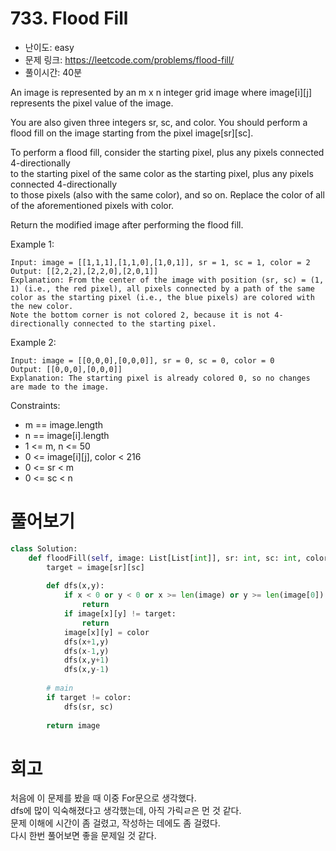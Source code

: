 # 733. Flood Fill

- 난이도: easy
- 문제 링크: https://leetcode.com/problems/flood-fill/
- 풀이시간: 40분

An image is represented by an m x n integer grid image where image[i][j] represents the pixel value of the image.  

You are also given three integers sr, sc, and color. You should perform a flood fill on the image starting from the pixel image[sr][sc].  

To perform a flood fill, consider the starting pixel, plus any pixels connected 4-directionally  
to the starting pixel of the same color as the starting pixel, plus any pixels connected 4-directionally  
to those pixels (also with the same color), and so on. Replace the color of all of the aforementioned pixels with color.  

Return the modified image after performing the flood fill.  

 

Example 1:

```
Input: image = [[1,1,1],[1,1,0],[1,0,1]], sr = 1, sc = 1, color = 2
Output: [[2,2,2],[2,2,0],[2,0,1]]
Explanation: From the center of the image with position (sr, sc) = (1, 1) (i.e., the red pixel), all pixels connected by a path of the same color as the starting pixel (i.e., the blue pixels) are colored with the new color.
Note the bottom corner is not colored 2, because it is not 4-directionally connected to the starting pixel.
```

Example 2:

```
Input: image = [[0,0,0],[0,0,0]], sr = 0, sc = 0, color = 0
Output: [[0,0,0],[0,0,0]]
Explanation: The starting pixel is already colored 0, so no changes are made to the image.
```

Constraints:

- m == image.length
- n == image[i].length
- 1 <= m, n <= 50
- 0 <= image[i][j], color < 216
- 0 <= sr < m
- 0 <= sc < n

# 풀어보기

```python
class Solution:
    def floodFill(self, image: List[List[int]], sr: int, sc: int, color: int) -> List[List[int]]:
        target = image[sr][sc]
        
        def dfs(x,y):
            if x < 0 or y < 0 or x >= len(image) or y >= len(image[0]):
                return
            if image[x][y] != target:
                return
            image[x][y] = color
            dfs(x+1,y)
            dfs(x-1,y)
            dfs(x,y+1)
            dfs(x,y-1)
        
        # main
        if target != color:
            dfs(sr, sc)
        
        return image
```

# 회고

처음에 이 문제를 봤을 때 이중 For문으로 생각했다.  
dfs에 많이 익숙해졌다고 생각했는데, 아직 가릭ㄹ은 먼 것 같다.  
문제 이해에 시간이 좀 걸렸고, 작성하는 데에도 좀 걸렸다.  
다시 한번 풀어보면 좋을 문제일 것 같다.
